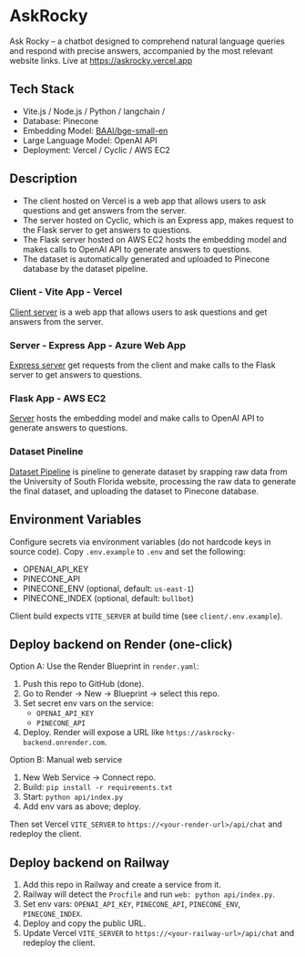 # AskRocky
Ask Rocky – a chatbot designed to comprehend natural language queries and respond with precise answers, accompanied by the most relevant website links. Live at https://askrocky.vercel.app

## Tech Stack
- Vite.js / Node.js / Python / langchain / 
- Database: Pinecone
- Embedding Model: [BAAI/bge-small-en](https://huggingface.co/BAAI/bge-small-en)
- Large Language Model: OpenAI API
- Deployment: Vercel / Cyclic / AWS EC2

## Description
- The client hosted on Vercel is a web app that allows users to ask questions and get answers from the server.
- The server hosted on Cyclic, which is an Express app, makes request to the Flask server to get answers to questions.
- The Flask server hosted on AWS EC2 hosts the embedding model and makes calls to OpenAI API to generate answers to questions.
- The dataset is automatically generated and uploaded to Pinecone database by the dataset pipeline.
  
### Client - Vite App - Vercel
[Client server](client) is a web app that allows users to ask questions and get answers from the server.

### Server - Express App - Azure Web App
[Express server](server) get requests from the client and make calls to the Flask server to get answers to questions.

### Flask App - AWS EC2 
[Server](flaskServer) hosts the embedding model and make calls to OpenAI API to generate answers to questions.

### Dataset Pineline
[Dataset Pipeline](datasetPipeline) is pineline to generate dataset by srapping raw data from the University of South Florida website, processing the raw data to generate the final dataset, and uploading the dataset to Pinecone database.

## Environment Variables

Configure secrets via environment variables (do not hardcode keys in source code). Copy `.env.example` to `.env` and set the following:

- OPENAI_API_KEY
- PINECONE_API
- PINECONE_ENV (optional, default: `us-east-1`)
- PINECONE_INDEX (optional, default: `bullbot`)

Client build expects `VITE_SERVER` at build time (see `client/.env.example`).

## Deploy backend on Render (one-click)

Option A: Use the Render Blueprint in `render.yaml`:

1. Push this repo to GitHub (done).
2. Go to Render → New → Blueprint → select this repo.
3. Set secret env vars on the service:
	- `OPENAI_API_KEY`
	- `PINECONE_API`
4. Deploy. Render will expose a URL like `https://askrocky-backend.onrender.com`.

Option B: Manual web service
1. New Web Service → Connect repo.
2. Build: `pip install -r requirements.txt`
3. Start: `python api/index.py`
4. Add env vars as above; deploy.

Then set Vercel `VITE_SERVER` to `https://<your-render-url>/api/chat` and redeploy the client.

## Deploy backend on Railway

1. Add this repo in Railway and create a service from it.
2. Railway will detect the `Procfile` and run `web: python api/index.py`.
3. Set env vars: `OPENAI_API_KEY`, `PINECONE_API`, `PINECONE_ENV`, `PINECONE_INDEX`.
4. Deploy and copy the public URL.
5. Update Vercel `VITE_SERVER` to `https://<your-railway-url>/api/chat` and redeploy the client.
